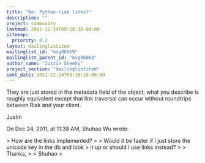 ```yaml
---
title: "Re: Python-riak links?"
description: ""
project: community
lastmod: 2011-12-24T09:18:18-08:00
sitemap:
  priority: 0.2
layout: mailinglistitem
mailinglist_id: "msg06069"
mailinglist_parent_id: "msg06068"
author_name: "Justin Sheehy"
project_section: "mailinglistitem"
sent_date: 2011-12-24T09:18:18-08:00
---
```



They are just stored in the metadata field of the object; what you describe is 
roughly equivalent except that link traversal can occur without roundtrips 
between Riak and your client.

Justin

On Dec 24, 2011, at 11:38 AM, Shuhao Wu  wrote:

&gt; How are the links implemented?
&gt; 
&gt; Would it be faster if I just store the unicode key in the db and look
&gt; it up or should I use links instead?
&gt; 
&gt; Thanks,
&gt; 
&gt; Shuhao
&gt; 

